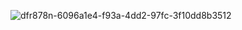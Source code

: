 ![dfr878n-6096a1e4-f93a-4dd2-97fc-3f10dd8b3512](https://github.com/user-attachments/assets/8943592c-ac75-499e-9676-b61f7d45d492)
